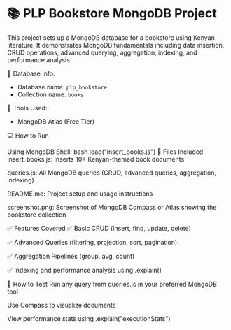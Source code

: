 # 📚 PLP Bookstore MongoDB Project

This project sets up a MongoDB database for a bookstore using Kenyan literature. It demonstrates MongoDB fundamentals including data insertion, CRUD operations, advanced querying, aggregation, indexing, and performance analysis.

📁 Database Info:
- Database name: `plp_bookstore`
- Collection name: `books`

🔧 Tools Used:
- MongoDB Atlas (Free Tier)

 💻 How to Run

 Using MongoDB Shell:
bash
load("insert_books.js")
📄 Files Included
insert_books.js: Inserts 10+ Kenyan-themed book documents

queries.js: All MongoDB queries (CRUD, advanced queries, aggregation, indexing)

README.md: Project setup and usage instructions

screenshot.png: Screenshot of MongoDB Compass or Atlas showing the bookstore collection

✅ Features Covered
✅ Basic CRUD (insert, find, update, delete)

✅ Advanced Queries (filtering, projection, sort, pagination)

✅ Aggregation Pipelines (group, avg, count)

✅ Indexing and performance analysis using .explain()

🧪 How to Test
Run any query from queries.js in your preferred MongoDB tool

Use Compass to visualize documents

View performance stats using .explain("executionStats")




